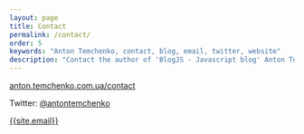 ```yaml
---
layout: page
title: Contact
permalink: /contact/
order: 5
keywords: "Anton Temchenko, contact, blog, email, twitter, website"
description: "Contact the author of 'BlogJS - Javascript blog' Anton Temchenko"
---
```



[anton.temchenko.com.ua/contact](http://anton.temchenko.com.ua/contact)

Twitter: [@antontemchenko](https://twitter.com/antontemchenko)

[{{site.email}}](mailto:{{site.email}})
